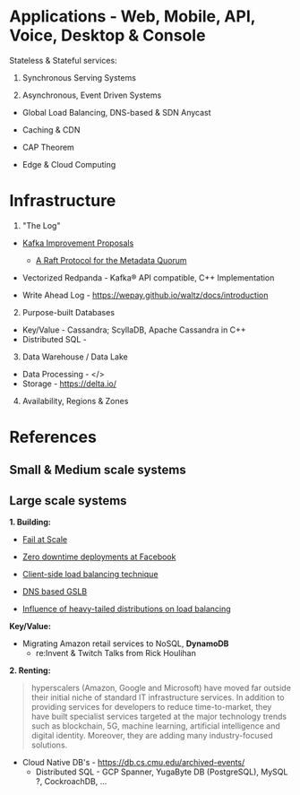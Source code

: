 # Applications - Web, Mobile, API, Voice, Desktop & Console

Stateless & Stateful services: 

1. Synchronous Serving Systems

2. Asynchronous, Event Driven Systems

* Global Load Balancing, DNS-based & SDN Anycast

* Caching & CDN

* CAP Theorem

* Edge & Cloud Computing

# Infrastructure
 
1. "The Log"

* [Kafka Improvement Proposals](https://cwiki.apache.org/confluence/display/KAFKA/Kafka+Improvement+Proposals)
  * [A Raft Protocol for the Metadata Quorum](https://cwiki.apache.org/confluence/display/KAFKA/KIP-595%3A+A+Raft+Protocol+for+the+Metadata+Quorum)
  
* Vectorized Redpanda - Kafka® API compatible, C++ Implementation
* Write Ahead Log - https://wepay.github.io/waltz/docs/introduction

2. Purpose-built Databases

* Key/Value - Cassandra; ScyllaDB, Apache Cassandra in C++
* Distributed SQL - 

3. Data Warehouse / Data Lake

* Data Processing - </>
* Storage - https://delta.io/
 
4. Availability, Regions & Zones

# References

## Small & Medium scale systems

## Large scale systems

**1. Building:**

* [Fail at Scale](https://queue.acm.org/detail.cfm?id=2839461)
* [Zero downtime deployments at Facebook](https://dl.acm.org/doi/abs/10.1145/3387514.3405885)

* [Client-side load balancing technique](https://blog.twitter.com/engineering/en_us/topics/infrastructure/2019/daperture-load-balancer.html)

* [DNS based GSLB](https://dropbox.tech/infrastructure/intelligent-dns-based-load-balancing-at-dropbox)

* [Influence of heavy-tailed distributions on load balancing](http://www.cs.cmu.edu/~harchol/ISCA15show.pdf)


**Key/Value:**

* Migrating Amazon retail services to NoSQL, **DynamoDB**
  * re:Invent & Twitch Talks from Rick Houlihan 
  
**2. Renting:**

> hyperscalers (Amazon, Google and Microsoft) have moved far outside their initial niche of standard IT infrastructure services. In addition to providing services for developers to reduce time-to-market, they have built specialist services targeted at the major technology trends such as blockchain, 5G, machine learning, artificial intelligence and digital identity. Moreover, they are adding many industry-focused solutions.

* Cloud Native DB's - https://db.cs.cmu.edu/archived-events/
  * Distributed SQL - GCP Spanner,  YugaByte DB (PostgreSQL), MySQL ?, CockroachDB, ...
